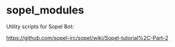 # sopel_modules

Utility scripts for Sopel Bot:

https://github.com/sopel-irc/sopel/wiki/Sopel-tutorial%2C-Part-2
